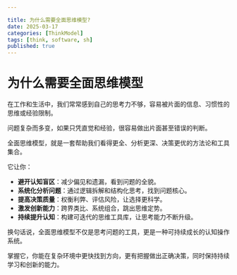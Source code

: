 ```yaml
---

title: 为什么需要全面思维模型?
date: 2025-03-17
categories: [ThinkModel]
tags: [think, software, sh]
published: true
---
```





# 为什么需要全面思维模型

在工作和生活中，我们常常感到自己的思考力不够，容易被片面的信息、习惯性的思维或经验限制。

问题复杂而多变，如果只凭直觉和经验，很容易做出片面甚至错误的判断。

全面思维模型，就是一套帮助我们看得更全、分析更深、决策更优的方法论和工具集合。

它让你：

* **避开认知盲区**：减少偏见和遗漏，看到问题的全貌。
* **系统化分析问题**：通过逻辑拆解和结构化思考，找到问题核心。
* **提高决策质量**：权衡利弊、评估风险，让选择更科学。
* **激发创新能力**：跨界类比、系统组合，跳出思维定势。
* **持续提升认知**：构建可迭代的思维工具库，让思考能力不断升级。

换句话说，全面思维模型不仅是思考问题的工具，更是一种可持续成长的认知操作系统。

掌握它，你能在复杂环境中更快找到方向，更有把握做出正确决策，同时保持持续学习和创新的能力。